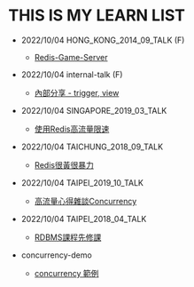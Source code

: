# THIS IS MY LEARN LIST

- 2022/10/04 HONG_KONG_2014_09_TALK (F)
	- [Redis-Game-Server](/Hongkong%202014-09%20talk/README.md)

- 2022/10/04 internal-talk (F)
	- [內部分享 - trigger, view](/internal-talk/README.md)

- 2022/10/04 SINGAPORE_2019_03_TALK
	- [使用Redis高流量限速](/Singapore%202019-03%20talk/README.md)

- 2022/10/04 TAICHUNG_2018_09_TALK
	- [Redis很黃很暴力](/Taichung%202018-09%20talk/README.md)

- 2022/10/04 TAIPEI_2019_10_TALK
	- [高流量心得雜談Concurrency](/Taipei%202019-10%20talk/README.md)

- 2022/10/04 TAIPEI_2018_04_TALK
	- [RDBMS課程先修課](/Taipei%202018-06%20talk/README.md)

- concurrency-demo
	- [concurrency 範例](/CONCURRENCY-DEMO-README.md)
	